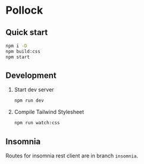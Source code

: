 # Pollock

## Quick start

```sh
npm i -D
npm build:css
npm start
```

## Development

1. Start dev server

    ```sh
    npm run dev
    ```

2. Compile Tailwind Stylesheet

    ```sh
    npm run watch:css
    ````

## Insomnia

Routes for insomnia rest client are in branch `insomnia`.